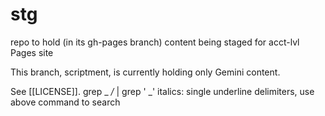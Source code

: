 # stg
repo to hold (in its gh-pages branch) content being staged for acct-lvl Pages site

This branch, scriptment, is currently holding only Gemini content.

See [[LICENSE]].
grep _ */* | grep ' _'
italics: single underline delimiters, use above command to search
